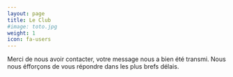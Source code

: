 ```yaml
---
layout: page
title: Le Club
#image: toto.jpg
weight: 1
icon: fa-users
---
```


Merci de nous avoir contacter, votre message nous a bien été transmi. Nous nous éfforçons de vous répondre dans les plus brefs délais.
